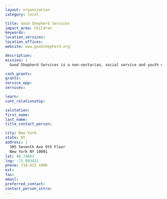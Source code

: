 ```yaml
---
layout: organization
category: local

title: Good Shepherd Services
impact_area: Children
keywords: 
location_services: 
location_offices: 
website: www.goodshepherd.org

description: 
mission: |
  Good Shepherd Services is a non-sectarian, social service and youth development agency which positively affects the lives of more than 18,000 children and families annually. Throughout our history, we have shown leadership in developing effective programs that help New York City's more vulnerable residents gain the support, skills and opportunities necessary for success in life. 

cash_grants: 
grants: 
service_opp: 
services: 

learn: 
cont_relationship: 

salutation: 
first_name: 
last_name: 
title_contact_person: 

city: New York
state: NY
address: |
  305 Seventh Ave 9th Floor  
  New York NY 10001
lat: 40.74663
lng: -73.993431
phone: 718-422-1900
ext: 
fax: 
email: 
preferred_contact: 
contact_person_intro: 
---
```

